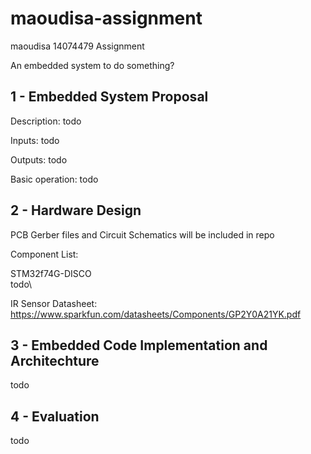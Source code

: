# maoudisa-assignment
maoudisa 14074479 Assignment

An embedded system to do something?

## 1 - Embedded System Proposal

Description: todo

Inputs: todo

Outputs: todo

Basic operation: todo
## 2 - Hardware Design

PCB Gerber files and Circuit Schematics will be included in repo

Component List:

STM32f74G-DISCO\
todo\

IR Sensor Datasheet: https://www.sparkfun.com/datasheets/Components/GP2Y0A21YK.pdf



## 3 - Embedded Code Implementation and Architechture
todo

## 4 - Evaluation 
todo
